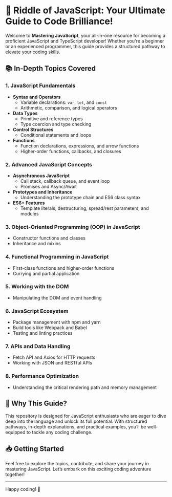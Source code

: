 # 🚀 Riddle of JavaScript: Your Ultimate Guide to Code Brilliance!

Welcome to **Mastering JavaScript**, your all-in-one resource for becoming a proficient JavaScript and TypeScript developer! Whether you're a beginner or an experienced programmer, this guide provides a structured pathway to elevate your coding skills.

## 📚 In-Depth Topics Covered

### 1. **JavaScript Fundamentals**

- **Syntax and Operators**
  - Variable declarations: `var`, `let`, and `const`
  - Arithmetic, comparison, and logical operators
- **Data Types**
  - Primitive and reference types
  - Type coercion and type checking
- **Control Structures**
  - Conditional statements and loops
- **Functions**
  - Function declarations, expressions, and arrow functions
  - Higher-order functions, callbacks, and closures

### 2. **Advanced JavaScript Concepts**

- **Asynchronous JavaScript**
  - Call stack, callback queue, and event loop
  - Promises and Async/Await
- **Prototypes and Inheritance**
  - Understanding the prototype chain and ES6 class syntax
- **ES6+ Features**
  - Template literals, destructuring, spread/rest parameters, and modules

### 3. **Object-Oriented Programming (OOP) in JavaScript**

- Constructor functions and classes
- Inheritance and mixins

### 4. **Functional Programming in JavaScript**

- First-class functions and higher-order functions
- Currying and partial application

### 5. **Working with the DOM**

- Manipulating the DOM and event handling

### 6. **JavaScript Ecosystem**

- Package management with npm and yarn
- Build tools like Webpack and Babel
- Testing and linting practices

### 7. **APIs and Data Handling**

- Fetch API and Axios for HTTP requests
- Working with JSON and RESTful APIs

### 8. **Performance Optimization**

- Understanding the critical rendering path and memory management

## 🌟 Why This Guide?

This repository is designed for JavaScript enthusiasts who are eager to dive deep into the language and unlock its full potential. With structured pathways, in-depth explanations, and practical examples, you’ll be well-equipped to tackle any coding challenge.

## 📥 Getting Started

Feel free to explore the topics, contribute, and share your journey in mastering JavaScript. Let’s embark on this exciting coding adventure together!

---

Happy coding! 🚀
